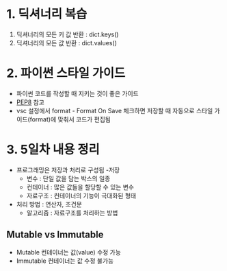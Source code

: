 # 1. 딕셔너리 복습

1. 딕셔너리의 모든 키 값 반환 : dict.keys()
2. 딕셔너리의 모든 값 반환 : dict.values()

# 2. 파이썬 스타일 가이드

- 파이썬 코드를 작성할 때 지키는 것이 좋은 가이드
- [PEP8](https://peps.python.org/pep-0008/) 참고
- vsc 설정에서 format - Format On Save 체크하면 저장할 때 자동으로 스타일 가이드(format)에 맞춰서 코드가 편집됨

# 3. 5일차 내용 정리

- 프로그래밍은 저장과 처리로 구성됨
-저장
  - 변수 : 단일 값을 담는 박스의 일종
  - 컨테이너 : 많은 값들을 할당할 수 있는 변수
  - 자료구조 : 컨테이너의 기능이 극대화된 형태
- 처리 방법 : 연산자, 조건문
  - 알고리즘 : 자료구조를 처리하는 방법

## Mutable vs Immutable

- Mutable 컨테이너는 값(value) 수정 가능
- Immutable 컨테이너는 값 수정 불가능
